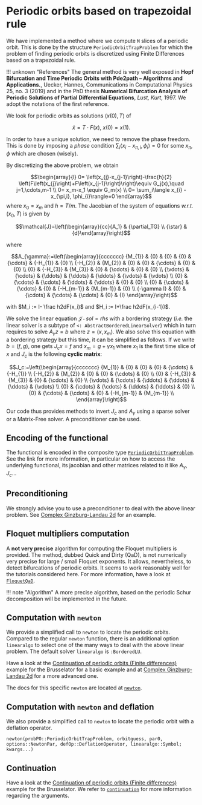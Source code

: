 # Periodic orbits based on trapezoidal rule

We have implemented a method where we compute `M` slices of a periodic orbit. This is done by the structure `PeriodicOrbitTrapProblem` for which the problem of finding periodic orbits is discretized using Finite Differences based on a trapezoidal rule. 

!!! unknown "References"
    The general method is very well exposed in **Hopf Bifurcation and Time Periodic Orbits with Pde2path – Algorithms and Applications.**, Uecker, Hannes, Communications in Computational Physics 25, no. 3 (2019) and in the PhD thesis **Numerical Bifurcation Analysis of Periodic Solutions of Partial Differential Equations**, *Lust, Kurt*, 1997. We adopt the notations of the first reference.


We look for periodic orbits as solutions $(x(0),T)$ of

$$\dot x = T\cdot F(x),\ x(0)=x(1).$$

In order to have a unique solution, we need to remove the phase freedom. This is done by imposing a *phase* condition $\sum_i\langle x_{i} - x_{\pi,i}, \phi_{i}\rangle = 0$ for some $x_\pi,\phi$ which are chosen (wisely).

By discretizing the above problem, we obtain

$$\begin{array}{l}
0= \left(x_{j}-x_{j-1}\right)-\frac{h}{2} \left(F\left(x_{j}\right)+F\left(x_{j-1}\right)\right)\equiv G_j(x),\quad j=1,\cdots,m-1 \\ 
0= x_m-x_1 \equiv G_m(x) \\
0= \sum_i\langle x_{i} - x_{\pi,i}, \phi_{i}\rangle=0
\end{array}$$
where $x_0=x_m$ and $h=T/m$. The Jacobian of the system of equations *w.r.t.* $(x_0,T)$ is given by 

$$\mathcal{J}=\left(\begin{array}{cc}{A_1} & {\partial_TG} \\ {\star} & {d}\end{array}\right)$$

where 

$$A_{\gamma}:=\left(\begin{array}{ccccccc}
{M_{1}} & {0} & {0} & {0} & {\cdots} & {-H_{1}} & {0} \\ 
{-H_{2}} & {M_{2}} & {0} & {0} & {\cdots} & {0} & {0} \\ 
{0} & {-H_{3}} & {M_{3}} & {0} & {\cdots} & {0} & {0} \\ 
{\vdots} & {\cdots} & {\ddots} & {\ddots} & {\ddots} & {\vdots} & {\vdots} \\ 
{0} & {\cdots} & {\cdots} & {\ddots} & {\ddots} & {0} & {0} \\ 
{0} & {\cdots} & {\cdots} & {0} & {-H_{m-1}} & {M_{m-1}} & {0} \\ 
{-\gamma I} & {0} & {\cdots} & {\cdots} & {\cdots} & {0} & {I}
\end{array}\right)$$

with $M_i := I-	\frac h2dF(x_i)$ and $H_i := I+\frac h2dF(x_{i-1})$.

We solve the linear equation $\mathcal J\cdot sol = rhs$ with a bordering strategy (*i.e.* the linear solver is a subtype of `<: AbstractBorderedLinearSolver`) which in turn requires to solve $A_\gamma z=b$ where $z=(x,x_m)$. We also solve this equation with a bordering strategy but this time, it can be simplified as follows. If we write $b=(f,g)$, one gets $J_c x=f$ and $x_m=g+\gamma x_1$ where $x_1$ is the first time slice of $x$ and $J_c$ is the following **cyclic matrix**:

$$J_c:=\left(\begin{array}{ccccccc}
{M_{1}} & {0} & {0} & {0} & {\cdots} & {-H_{1}} \\ 
{-H_{2}} & {M_{2}} & {0} & {0} & {\cdots} & {0} \\ 
{0} & {-H_{3}} & {M_{3}} & {0} & {\cdots} & {0} \\ 
{\vdots} & {\cdots} & {\ddots} & {\ddots} & {\ddots} & {\vdots} \\ 
{0} & {\cdots} & {\cdots} & {\ddots} & {\ddots} & {0} \\ 
{0} & {\cdots} & {\cdots} & {0} & {-H_{m-1}} & {M_{m-1}} \\ 
\end{array}\right)$$

Our code thus provides methods to invert $J_c$ and $A_\gamma$ using a sparse solver or a Matrix-Free solver. A preconditioner can be used. 

## Encoding of the functional

The functional is encoded in the composite type [`PeriodicOrbitTrapProblem`](@ref). See the link for more information, in particular on how to access the underlying functional, its jacobian and other matrices related to it like $A_\gamma, J_c$...

## Preconditioning

We strongly advise you to use a preconditioner to deal with the above linear problem. See [Complex Ginzburg-Landau 2d](@ref) for an example.


## Floquet multipliers computation

A **not very precise** algorithm for computing the Floquet multipliers is provided. The method, dubbed Quick and Dirty (QaD), is not numerically very precise for large / small Floquet exponents. It allows, nevertheless, to detect bifurcations of periodic orbits. It seems to work reasonably well for the tutorials considered here. For more information, have a look at [`FloquetQaD`](@ref).
 

!!! note "Algorithm"
    A more precise algorithm, based on the periodic Schur decomposition will be implemented in the future.


## Computation with `newton`

We provide a simplified call to `newton` to locate the periodic orbits. Compared to the regular `newton` function, there is an additional option `linearalgo` to select one of the many ways to deal with the above linear problem. The default solver `linearalgo` is `:BorderedLU`.

Have a look at the [Continuation of periodic orbits (Finite differences)](@ref) example for the Brusselator for a basic example and at [Complex Ginzburg-Landau 2d](@ref) for a more advanced one. 

The docs for this specific `newton` are located at [`newton`](@ref).

## Computation with `newton` and deflation

We also provide a simplified call to `newton` to locate the periodic orbit with a deflation operator. 

```@docs
newton(probPO::PeriodicOrbitTrapProblem, orbitguess, par0, options::NewtonPar, defOp::DeflationOperator, linearalgo::Symbol; kwargs...)
```


## Continuation

Have a look at the [Continuation of periodic orbits (Finite differences)](@ref) example for the Brusselator. We refer to [`continuation`](@ref) for more information regarding the arguments.
